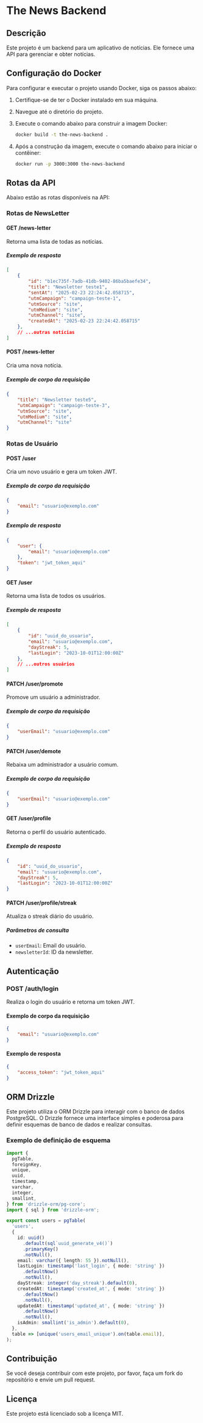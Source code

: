 # The News Backend

## Descrição

Este projeto é um backend para um aplicativo de notícias. Ele fornece uma API para gerenciar e obter notícias.

## Configuração do Docker

Para configurar e executar o projeto usando Docker, siga os passos abaixo:

1. Certifique-se de ter o Docker instalado em sua máquina.
2. Navegue até o diretório do projeto.
3. Execute o comando abaixo para construir a imagem Docker:

    ```sh
    docker build -t the-news-backend .
    ```

4. Após a construção da imagem, execute o comando abaixo para iniciar o contêiner:

    ```sh
    docker run -p 3000:3000 the-news-backend
    ```

## Rotas da API

Abaixo estão as rotas disponíveis na API:

### Rotas de NewsLetter

#### GET /news-letter

Retorna uma lista de todas as notícias.

##### Exemplo de resposta

```json
[
    {
        "id": "b1ec735f-7adb-41db-9402-86ba5baefe34",
        "title": "Newsletter teste1",
        "sentAt": "2025-02-23 22:24:42.058715",
        "utmCampaign": "campaign-teste-1",
        "utmSource": "site",
        "utmMedium": "site",
        "utmChannel": "site",
        "createdAt": "2025-02-23 22:24:42.058715"
    },
    // ...outras notícias
]
```

#### POST /news-letter

Cria uma nova notícia.

##### Exemplo de corpo da requisição

```json
{
    "title": "Newsletter teste5",
    "utmCampaign": "campaign-teste-3",
    "utmSource": "site",
    "utmMedium": "site",
    "utmChannel": "site"
}
```

### Rotas de Usuário

#### POST /user

Cria um novo usuário e gera um token JWT.

##### Exemplo de corpo da requisição

```json
{
    "email": "usuario@exemplo.com"
}
```

##### Exemplo de resposta

```json
{
    "user": {
        "email": "usuario@exemplo.com"
    },
    "token": "jwt_token_aqui"
}
```

#### GET /user

Retorna uma lista de todos os usuários.

##### Exemplo de resposta

```json
[
    {
        "id": "uuid_do_usuario",
        "email": "usuario@exemplo.com",
        "dayStreak": 5,
        "lastLogin": "2023-10-01T12:00:00Z"
    },
    // ...outros usuários
]
```

#### PATCH /user/promote

Promove um usuário a administrador.

##### Exemplo de corpo da requisição

```json
{
    "userEmail": "usuario@exemplo.com"
}
```

#### PATCH /user/demote

Rebaixa um administrador a usuário comum.

##### Exemplo de corpo da requisição

```json
{
    "userEmail": "usuario@exemplo.com"
}
```

#### GET /user/profile

Retorna o perfil do usuário autenticado.

##### Exemplo de resposta

```json
{
    "id": "uuid_do_usuario",
    "email": "usuario@exemplo.com",
    "dayStreak": 5,
    "lastLogin": "2023-10-01T12:00:00Z"
}
```

#### PATCH /user/profile/streak

Atualiza o streak diário do usuário.

##### Parâmetros de consulta

- `userEmail`: Email do usuário.
- `newsletterId`: ID da newsletter.

## Autenticação

### POST /auth/login

Realiza o login do usuário e retorna um token JWT.

#### Exemplo de corpo da requisição

```json
{
    "email": "usuario@exemplo.com"
}
```

#### Exemplo de resposta

```json
{
    "access_token": "jwt_token_aqui"
}
```

## ORM Drizzle

Este projeto utiliza o ORM Drizzle para interagir com o banco de dados PostgreSQL. O Drizzle fornece uma interface simples e poderosa para definir esquemas de banco de dados e realizar consultas.

### Exemplo de definição de esquema

```typescript
import {
  pgTable,
  foreignKey,
  unique,
  uuid,
  timestamp,
  varchar,
  integer,
  smallint,
} from 'drizzle-orm/pg-core';
import { sql } from 'drizzle-orm';

export const users = pgTable(
  'users',
  {
    id: uuid()
      .default(sql`uuid_generate_v4()`)
      .primaryKey()
      .notNull(),
    email: varchar({ length: 55 }).notNull(),
    lastLogin: timestamp('last_login', { mode: 'string' })
      .defaultNow()
      .notNull(),
    dayStreak: integer('day_streak').default(0),
    createdAt: timestamp('created_at', { mode: 'string' })
      .defaultNow()
      .notNull(),
    updatedAt: timestamp('updated_at', { mode: 'string' })
      .defaultNow()
      .notNull(),
    isAdmin: smallint('is_admin').default(0),
  },
  table => [unique('users_email_unique').on(table.email)],
);
```

## Contribuição

Se você deseja contribuir com este projeto, por favor, faça um fork do repositório e envie um pull request.

## Licença

Este projeto está licenciado sob a licença MIT.
